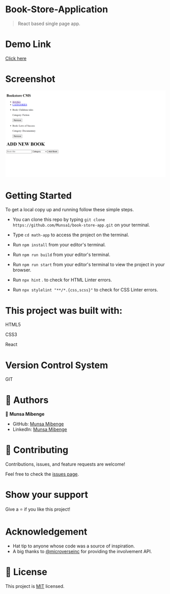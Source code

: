 # Book-Store-Application

> React based single page app.  

# Demo Link
[Click here](https://jovial-jang-ac8ea6.netlify.app)

# Screenshot

![Image of the desktop view](img\screenshot.png)

# Getting Started

To get a local copy up and running follow these simple steps.

- You can clone this repo by typing `git clone https://github.com/Munsa1/book-store-app.git` on your terminal.

- Type `cd math-app` to access the project on the terminal.
  
- Run `npm install` from your editor's terminal.

- Run `npm run build` from your editor's terminal.

- Run `npm run start` from your editor's terminal to view the project in your browser.

- Run `npx hint` . to check for HTML Linter errors.

- Run `npx stylelint "**/*.{css,scss}"` to check for CSS Linter errors.


# This project was built with:

HTML5

CSS3

React


# Version Control System

GIT


# 👤 Authors


👤 **Munsa Mibenge**

- GitHub: [Munsa Mibenge](https://github.com/Munsa1)
- LinkedIn: [Munsa Mibenge](https://www.linkedin.com/in/munsa-mibenge-a35736205/)


# 🤝 Contributing

Contributions, issues, and feature requests are welcome!

Feel free to check the [issues page](https://github.com/Munsa1/book-store-app/issues).

# Show your support

Give a ⭐️ if you like this project!

# Acknowledgement
- Hat tip to anyone whose code was a source of inspiration.
- A big thanks to [@microverseinc](https://github.com/microverseinc) for providing the involvement API.

# 📝 License

This project is [MIT](./MIT.md) licensed.